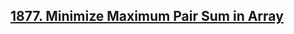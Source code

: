 ## [1877. Minimize Maximum Pair Sum in Array](https://leetcode.com/problems/minimize-maximum-pair-sum-in-array)
